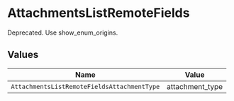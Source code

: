 # AttachmentsListRemoteFields

Deprecated. Use show_enum_origins.


## Values

| Name                                        | Value                                       |
| ------------------------------------------- | ------------------------------------------- |
| `AttachmentsListRemoteFieldsAttachmentType` | attachment_type                             |